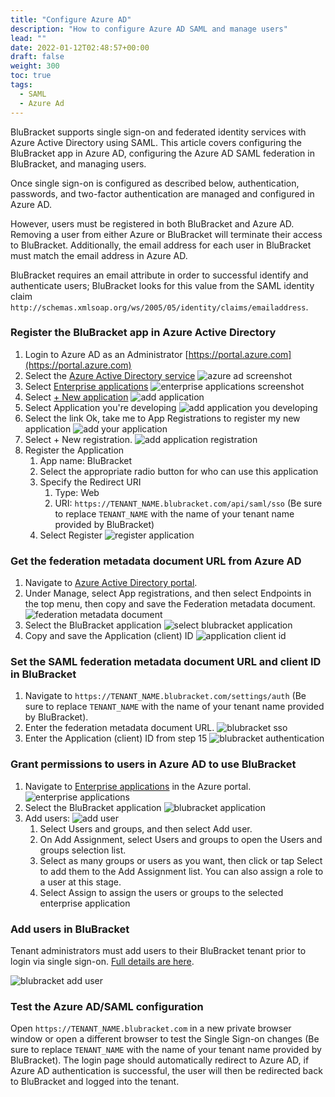 ```yaml
---
title: "Configure Azure AD"
description: "How to configure Azure AD SAML and manage users"
lead: ""
date: 2022-01-12T02:48:57+00:00
draft: false
weight: 300
toc: true
tags:
  - SAML
  - Azure Ad
---
```


BluBracket supports single sign-on and federated identity services with Azure Active Directory using SAML. This article covers configuring the BluBracket app in Azure AD, configuring the Azure AD SAML federation in BluBracket, and managing users.

Once single sign-on is configured as described below, authentication, passwords, and two-factor authentication are managed and configured in Azure AD.

However, users must be registered in both BluBracket and Azure AD. Removing a user from either Azure or BluBracket will terminate their access to BluBracket. Additionally, the email address for each user in BluBracket must match the email address in Azure AD.

BluBracket requires an email attribute in order to successful identify and authenticate users; BluBracket looks for this value from the SAML identity claim `http://schemas.xmlsoap.org/ws/2005/05/identity/claims/emailaddress`.

### Register the BluBracket app in Azure Active Directory

1. Login to Azure AD as an Administrator [https://portal.azure.com](https://portal.azure.com)
2. Select the [Azure Active Directory service](https://portal.azure.com/#blade/Microsoft_AAD_IAM/ActiveDirectoryMenuBlade/Overview)
  ![azure ad screenshot](azureactivedirectory.png)
3. Select [Enterprise applications](https://portal.azure.com/#blade/Microsoft_AAD_IAM/StartboardApplicationsMenuBlade/AllApps/menuId/)
  ![enterprise applications screenshot](enterpriseapplications.png)
4. Select [+ New application](https://portal.azure.com/#blade/Microsoft_AAD_IAM/AppGalleryApplicationsBlade/category/)
  ![add application](addapplication.png)
5. Select Application you're developing
![add application you developing](applicationyouredeveloping.png)
6. Select the link Ok, take me to App Registrations to register my new application
  ![add your application](appregistration.png)
7. Select + New registration.
  ![add application registration](addapplicationregistration.png)
8. Register the Application
   1. App name: BluBracket
   2. Select the appropriate radio button for who can use this application
   3. Specify the Redirect URI
      1. Type: Web
      2. URI: `https://TENANT_NAME.blubracket.com/api/saml/sso` (Be sure to replace `TENANT_NAME` with the name of your tenant name provided by BluBracket)
   4. Select Register
     ![register application](registerapplication.png)

### Get the federation metadata document URL from Azure AD

1. Navigate to [Azure Active Directory portal](https://portal.azure.com/#blade/Microsoft_AAD_IAM/ActiveDirectoryMenuBlade/Overview).
1. Under Manage, select App registrations, and then select Endpoints in the top menu, then copy and save the Federation metadata document.
  ![federation metadata document](federationmetadata.png)
1. Select the BluBracket application
  ![select blubracket application](blubracketapplication2.png)
1. Copy and save the Application (client) ID
  ![application client id](applicationclientid.png)

### Set the SAML federation metadata document URL and client ID in BluBracket

1. Navigate to `https://TENANT_NAME.blubracket.com/settings/auth` (Be sure to replace `TENANT_NAME` with the name of your tenant name provided by BluBracket).
1. Enter the federation metadata document URL.
  ![blubracket sso](blubracketsso.png)
1. Enter the Application (client) ID from step 15
  ![blubracket authentication](blubracketclientid.png)

### Grant permissions to users in Azure AD to use BluBracket

1. Navigate to [Enterprise applications](https://portal.azure.com/#blade/Microsoft_AAD_IAM/StartboardApplicationsMenuBlade/AllApps/menuId/) in the Azure portal.
  ![enterprise applications](enterpriseapplications.png)
1. Select the BluBracket application
  ![blubracket application](blubracketapplication.png)
1. Add users:
  ![add user](adduser.png)
    1. Select Users and groups, and then select Add user.
    2. On Add Assignment, select Users and groups to open the Users and groups selection list.
    3. Select as many groups or users as you want, then click or tap Select to add them to the Add Assignment list. You can also assign a role to a user at this stage.
    4. Select Assign to assign the users or groups to the selected enterprise application

### Add users in BluBracket

Tenant administrators must add users to their BluBracket tenant prior to login via single sign-on. [Full details are here](/how-to/add-user/).

![blubracket add user](blubracket-add-user.png)

### Test the Azure AD/SAML configuration

Open `https://TENANT_NAME.blubracket.com` in a new private browser window or open a different browser to test the Single Sign-on changes (Be sure to replace `TENANT_NAME` with the name of your tenant name provided by BluBracket). The login page should automatically redirect to Azure AD, if Azure AD authentication is successful, the user will then be redirected back to BluBracket and logged into the tenant.
